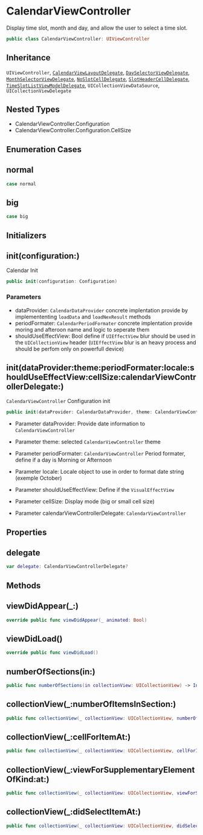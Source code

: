 # CalendarViewController

Display time slot, month and day, and allow the user to select a time slot.

``` swift
public class CalendarViewController: UIViewController
```

## Inheritance

`UIViewController`, [`CalendarViewLayoutDelegate`](CalendarViewLayoutDelegate), [`DaySelectorViewDelegate`](DaySelectorViewDelegate), [`MonthSelectorViewDelegate`](MonthSelectorViewDelegate), [`NoSlotCellDelegate`](NoSlotCellDelegate), [`SlotHeaderCellDelegate`](SlotHeaderCellDelegate), [`TimeSlotListViewModelDelegate`](TimeSlotListViewModelDelegate), `UICollectionViewDataSource`, `UICollectionViewDelegate`

## Nested Types

  - CalendarViewController.Configuration
  - CalendarViewController.Configuration.CellSize

## Enumeration Cases

## normal

``` swift
case normal
```

## big

``` swift
case big
```

## Initializers

## init(configuration:)

Calendar Init

``` swift
public init(configuration: Configuration)
```

### Parameters

  - dataProvider: `CalendarDataProvider` concrete implentation provide by implemententing `loadData` and `loadNexResult` methods
  - periodFormater: `CalendarPeriodFormater` concrete implentation provide moring and afteroon name and logic to seperate them
  - shouldUseEffectView: Bool define if `UIEffectView` blur should be used in the `UICollectionView` header (`UIEffectView` blur is an heavy process and should be perfom only on powerfull device)

## init(dataProvider:theme:periodFormater:locale:shouldUseEffectView:cellSize:calendarViewControllerDelegate:)

`CalendarViewController` Configuration init

``` swift
public init(dataProvider: CalendarDataProvider, theme: CalendarViewControllerTheme = CalendarViewControllerTheme.default, periodFormater: CalendarPeriodFormater = DefaultCalendarPeriodFormater(), locale: Locale = Locale.current, shouldUseEffectView: Bool = false, cellSize: CellSize = .normal, calendarViewControllerDelegate: CalendarViewControllerDelegate? = nil)
```

  - Parameter dataProvider: Provide date information to `CalendarViewController`

<!-- end list -->

  - Parameter theme: selected `CalendarViewController` theme

<!-- end list -->

  - Parameter periodFormater: `CalendarViewController` Period formater, define if a day is Morning or Afternoon

<!-- end list -->

  - Parameter locale: Locale object to use in order to format date string (exemple October)

<!-- end list -->

  - Parameter shouldUseEffectView: Define if the `VisualEffectView`

<!-- end list -->

  - Parameter cellSize: Display mode (big or small cell size)

<!-- end list -->

  - Parameter calendarViewControllerDelegate: `CalendarViewController`

## Properties

## delegate

``` swift
var delegate: CalendarViewControllerDelegate?
```

## Methods

## viewDidAppear(\_:)

``` swift
override public func viewDidAppear(_ animated: Bool)
```

## viewDidLoad()

``` swift
override public func viewDidLoad()
```

## numberOfSections(in:)

``` swift
public func numberOfSections(in collectionView: UICollectionView) -> Int
```

## collectionView(\_:numberOfItemsInSection:)

``` swift
public func collectionView(_ collectionView: UICollectionView, numberOfItemsInSection section: Int) -> Int
```

## collectionView(\_:cellForItemAt:)

``` swift
public func collectionView(_ collectionView: UICollectionView, cellForItemAt indexPath: IndexPath) -> UICollectionViewCell
```

## collectionView(\_:viewForSupplementaryElementOfKind:at:)

``` swift
public func collectionView(_ collectionView: UICollectionView, viewForSupplementaryElementOfKind kind: String, at indexPath: IndexPath) -> UICollectionReusableView
```

## collectionView(\_:didSelectItemAt:)

``` swift
public func collectionView(_ collectionView: UICollectionView, didSelectItemAt indexPath: IndexPath)
```
